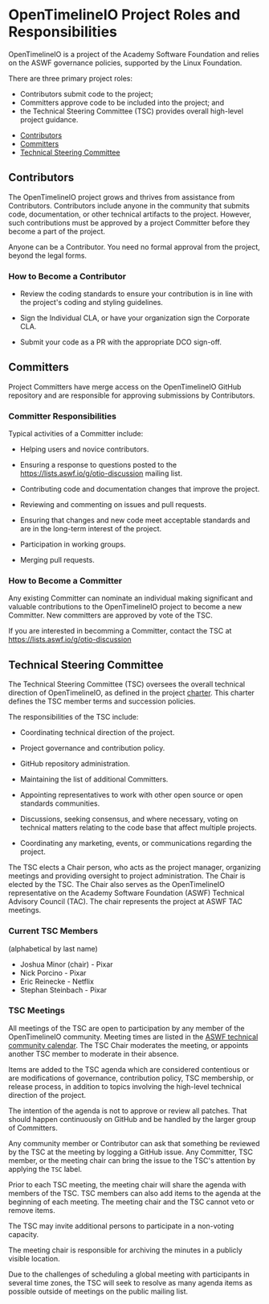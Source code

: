 # OpenTimelineIO Project Roles and Responsibilities

OpenTimelineIO is a project of the Academy Software Foundation and relies on
the ASWF governance policies, supported by the Linux Foundation.

There are three primary project roles: 
   - Contributors submit code to the project; 
   - Committers approve code to be included into the project; and
   - the Technical Steering Committee (TSC) provides overall high-level
project guidance.

* [Contributors](#Contributors)
* [Committers](#Committers)
* [Technical Steering Committee](#Technical-Steering-Committee)

## Contributors

The OpenTimelineIO project grows and thrives from assistance from
Contributors.  Contributors include anyone in the community that
submits code, documentation, or other technical artifacts to the
project. However, such contributions must be approved by a project
Committer before they become a part of the project.  

Anyone can be a Contributor. You need no formal approval from the
project, beyond the legal forms.

### How to Become a Contributor

* Review the coding standards to ensure your contribution is in line
  with the project's coding and styling guidelines.

* Sign the Individual CLA, or have your organization sign the Corporate CLA.

* Submit your code as a PR with the appropriate DCO sign-off.

## Committers

Project Committers have merge access on the OpenTimelineIO GitHub repository
and are responsible for approving submissions by Contributors.

### Committer Responsibilities

Typical activities of a Committer include:

* Helping users and novice contributors.

* Ensuring a response to questions posted to the
  https://lists.aswf.io/g/otio-discussion mailing list.

* Contributing code and documentation changes that improve the
  project.

* Reviewing and commenting on issues and pull requests.

* Ensuring that changes and new code meet acceptable standards and are
  in the long-term interest of the project.

* Participation in working groups.

* Merging pull requests.

### How to Become a Committer

Any existing Committer can nominate an individual making significant
and valuable contributions to the OpenTimelineIO project to become a new
Committer.  New committers are approved by vote of the TSC.

If you are interested in becomming a Committer, contact the TSC at
https://lists.aswf.io/g/otio-discussion

## Technical Steering Committee

The Technical Steering Committee (TSC) oversees the overall technical
direction of OpenTimelineIO, as defined in the project
[charter](tsc/OpenTimelineIO_TSC_Charter.md).  This
charter defines the TSC member terms and succession policies.

The responsibilities of the TSC include:

* Coordinating technical direction of the project.

* Project governance and contribution policy.

* GitHub repository administration.

* Maintaining the list of additional Committers.

* Appointing representatives to work with other open source or open
  standards communities.

* Discussions, seeking consensus, and where necessary, voting on
  technical matters relating to the code base that affect multiple
  projects.

* Coordinating any marketing, events, or communications regarding the
  project.

The TSC elects a Chair person, who acts as the project manager,
organizing meetings and providing oversight to project
administration. The Chair is elected by the TSC.  The Chair also
serves as the OpenTimelineIO representative on the Academy Software
Foundation (ASWF) Technical Advisory Council (TAC). The chair
represents the project at ASWF TAC meetings.

### Current TSC Members

(alphabetical by last name)

* Joshua Minor (chair) - Pixar
* Nick Porcino - Pixar
* Eric Reinecke - Netflix
* Stephan Steinbach - Pixar

### TSC Meetings

All meetings of the TSC are open to participation by any member of the
OpenTimelineIO community. Meeting times are listed in the [ASWF technical
community calendar](https://lists.aswf.io/g/tac/calendar).  The TSC
Chair moderates the meeting, or appoints another TSC member to
moderate in their absence.

Items are added to the TSC agenda which are considered contentious or
are modifications of governance, contribution policy, TSC membership,
or release process, in addition to topics involving the high-level
technical direction of the project.

The intention of the agenda is not to approve or review all
patches. That should happen continuously on GitHub and be handled by
the larger group of Committers.

Any community member or Contributor can ask that something be reviewed
by the TSC at the meeting by logging a GitHub issue. Any Committer,
TSC member, or the meeting chair can bring the issue to the TSC's
attention by applying the `TSC` label.

Prior to each TSC meeting, the meeting chair will share the agenda with members
of the TSC. TSC members can also add items to the agenda at the beginning of
each meeting. The meeting chair and the TSC cannot veto or remove items.

The TSC may invite additional persons to participate in a non-voting capacity.

The meeting chair is responsible for archiving the minutes in a publicly visible location.

Due to the challenges of scheduling a global meeting with participants
in several time zones, the TSC will seek to resolve as many agenda
items as possible outside of meetings on the public mailing list.
